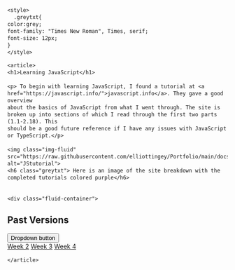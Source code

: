 <html lang="en">
  <head>
    <!-- Required meta tags -->
    <meta charset="utf-8">
    <meta name="viewport" content="width=device-width, initial-scale=1, shrink-to-fit=no">

    <style>
      .greytxt{
    color:grey;
    font-family: "Times New Roman", Times, serif;
    font-size: 12px;
    }
    </style>
    
  </head>
  <body>
    
    <article>
    <h1>Learning JavaScript</h1>

    <p> To begin with learning JavaScript, I found a tutorial at <a href="https://javascript.info/">javascript.info</a>. They gave a good overview
    about the basics of JavaScript from what I went through. The site is broken up into sections of which I read through the first two parts (1.1-2.18). This 
    should be a good future reference if I have any issues with JavaScript or TypeScript.</p>
    
    <img class="img-fluid" src="https://raw.githubusercontent.com/elliottingey/Portfolio/main/docs/images/JStutorial.PNG" alt="JStutorial">     
    <h6 class="greytxt"> Here is an image of the site breakdown with the completed tutorials colored purple</h6>
    
    
    <div class="fluid-container">
  <h2>Past Versions</h2>
  
  <div class="dropdown">
    <button type="button" class="btn btn-primary dropdown-toggle" data-toggle="dropdown">
      Dropdown button
    </button>
    <div class="Version History">
      <a class="dropdown-item" href="https://elliottingey.github.io/Portfolio/learningJavaScriptWeek2">Week 2</a>
      <a class="dropdown-item disabled" href="https://elliottingey.github.io/Portfolio/learningJavaScriptWeek3">Week 3</a>
      <a class="dropdown-item disabled" href="https://elliottingey.github.io/Portfolio/learningJavaScriptWeek4">Week 4</a>
    </div>
  </div>
</div>
    
    </article>
  </body>
</html>
